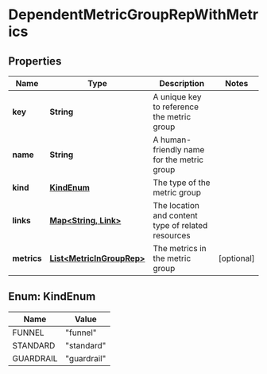 

# DependentMetricGroupRepWithMetrics


## Properties

| Name | Type | Description | Notes |
|------------ | ------------- | ------------- | -------------|
|**key** | **String** | A unique key to reference the metric group |  |
|**name** | **String** | A human-friendly name for the metric group |  |
|**kind** | [**KindEnum**](#KindEnum) | The type of the metric group |  |
|**links** | [**Map&lt;String, Link&gt;**](Link.md) | The location and content type of related resources |  |
|**metrics** | [**List&lt;MetricInGroupRep&gt;**](MetricInGroupRep.md) | The metrics in the metric group |  [optional] |



## Enum: KindEnum

| Name | Value |
|---- | -----|
| FUNNEL | &quot;funnel&quot; |
| STANDARD | &quot;standard&quot; |
| GUARDRAIL | &quot;guardrail&quot; |



